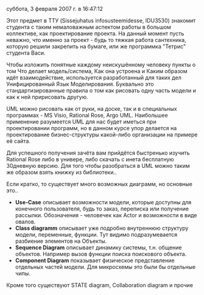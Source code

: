 суббота, 3 февраля 2007 г. в 16:47:12

Этот предмет в ТТУ (Sissejuhatus infosusteemidesse, IDU3530) знакомит студента с таким немаловажным аспектом работы в большом коллективе, как проектирование проекта. На данный момент пусть неважно, что именно за проект - будь то тяжкая работа сантехника, которую решили закрепить на бумаге, или же программка "Тетрис" студента Васи.  
  
Чтобы изложить понятные каждому неискушённому человеку пункты о том Что делает модель/система, Как она устроена и Каким образом идёт взаимодействие, используется разработанный для таких дел Унифицированный Язык Моделирования. Буквально это стандартизированные правила о том как рисовать одну часть модели и как к ней пририсовать другую.

<!-- truncate -->

UML можно рисовать как от руки, на доске, так и в специальных программах - MS Visio, Rational Rose, Argo UML. Наибольшее применение разумеется UML для нас будет иметься при проектировании программ, но в данном курсе упор делается на проектирование бизнес-структуры какой-либо организации на примере её сайта.  
  
Для успешного получения зачёта вам прийдётся быстренько изучить Rational Rose либо в универе, либо скачать с инета бесплатную 30дневную версию. Для того чтобы разобраться в UML можно таким же образом взять книжку из библиотеки..  
  
Если кратко, то существует много возможных диаграмм, но основные это..

- **Use-Case** описывает возможности модели, которые доступны для конечного пользователя, будь то заказ, переписка или получение рассылки. Обозначения - человечек как Actor и возможности в виде овалов.
- **Class diagramm** описывает уже подробно внутреннюю структуру модели, переменные, функции. Тут видимо подразумевается разбиение элементов на Объекты.
- **Sequence Diagram** описывает динамику системы, т.н. общение объектов. Например вызов функции поиска поискового объекта.
- **Component Diagram** показывает физическое представление отдельных частей модели. Для микросхемы это были бы отдельные чипы.

  
Кроме того существуют STATE diagram, Collaboration diagram и прочие